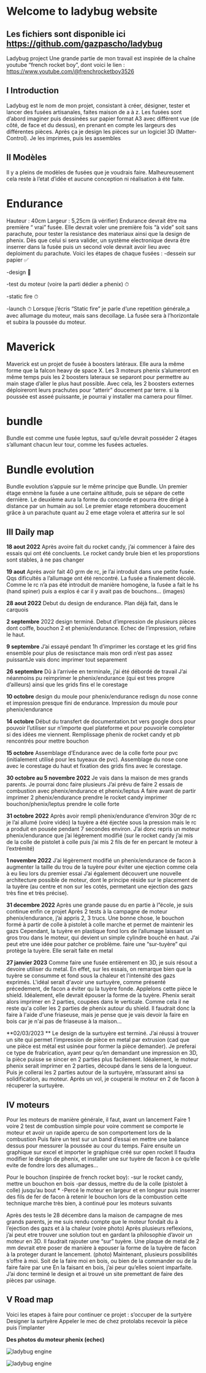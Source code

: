 # Welcome to ladybug website 

##  Les fichiers sont disponible ici https://github.com/gazpascho/ladybug
Ladybug project
Une grande partie de mon travail est inspirée de la chaîne youtube “french rocket boy”, dont voici le lien : https://www.youtube.com/@frenchrocketboy3526



## I Introduction 
Ladybug est le nom de mon projet, consistant à créer, désigner, tester et lancer des fusées artisanales, faites maison de a à z. Les fusées sont d’abord imaginer puis dessinées sur papier format A3 avec différent vue (de côté, de face et du dessus), en prenant en compte les largeurs des différentes pièces. Après ça je design les pièces sur un logiciel 3D (Matter-Control). Je les imprimes, puis les assembles

## II Modèles 

Il y a pleins de modèles de fusées que je voudrais faire. Malheureusement cela reste à l’etat d’idée et aucune conception ni réalisation à été faite. 
# Endurance
Hauteur : 40cm
Largeur : 5,25cm (à vérifier)
Endurance devrait être ma première “ vrai” fusée. Elle devrait voler une première fois “à vide” soit sans parachute, pour tester la resistance des materiaux ainsi que la design de phenix. Dès que celui si sera valider, un système electronique devra être inserrer dans la fusée puis un second vole devrait avoir lieu avec deploiment du parachute. Voici les étapes de chaque fusées : 
-dessein sur papier ✅

-design 🧠

-test du moteur (voire la parti dédier a phenix) ⏱

-static fire ⏱

-launch ⏱
Lorsque j’écris “Static fire” je parle d’une repetition générale,a avec allumage du moteur, mais sans decollage. La fusée sera à l’horizontale et subira la poussée du moteur.

# Maverick
Maverick est un projet de fusée à boosters latéraux. Elle aura la même forme que la falcon heavy de space X. Les 3 moteurs phenix s’alumeront en même temps puis les 2 boosters lateraux se separont pour permettre au main stage d’aller le plus haut possible. Avec cela, les 2 boosters externes déploireront leurs prachutes pour “atterir” doucement par terre. si la poussée est asseé puissante, je pourrai y installer ma camera pour filmer. 

# bundle
Bundle est comme une fusée leptus, sauf qu’elle devrait posséder 2 étages s’allumant chacun leur tour, comme les fusées actueles.

# Bundle evolution
Bundle evolution s’appuie sur le même principe que Bundle. Un premier étage enmène la fusée a une certaine altitude, puis se sépare de cette dernière. Le deuxième aura la forme du concorde et pourra être dirigé à distance par un humain au sol. Le premier etage retombera doucement grâce à un parachute quant au 2 eme etage volera et atterira sur le sol

## III Daily map

**18 aout 2022**
Après avoire fait du rocket candy, j’ai commencer à faire des essais qui ont été concluents. Le rocket candy brule bien et les proporstions sont stables, à ne pas changer

**19 aout**
Après avoir fait 40 grm de rc, je l’ai introduit dans une petite fusée. Qqs dificultés a l’allumage ont été rencontré. La fusée a finalement décolé. Comme le rc n’a pas été introduit de manière homogène, la fusée a fait le hs (hand spiner) puis a explos é car il y avait pas de bouchons… (images)

**28 aout 2022**
Debut du design de endurance. Plan déjà fait, dans le carquois

**2 septembre**
2022 design terminé. Debut d’impression de plusieurs pièces dont coiffe, bouchon 2 et phenix/endurance. Echec de l’impression, refaire le haut.

**9 septembre**
J’ai essayé pendant 1h d’imprimer les corstage et les grid fins ensemble pour plus de resisctance mais mon ordi n’est pas assez puissantJe vais donc imprimer tout separement 

**26 septembre**
Dû à l’arrivée en terminale, j’ai été débordé de travail J’ai néanmoins pu reimprimer le phenix/endurance (qui est tres propre d’ailleurs) ainsi que les grids fins el le corestage

**10 octobre**
design du moule pour phenix/endurance redisgn du nose conne et impression presque fini de endurance. Impression du moule pour phenix/endurance

**14 octobre**
Début du transfert de documentation.txt vers google docs pour pouvoir l’utiliser sur n’importe quel plateforme et pour pouvoirle completer si des idées me viennent.
Remplissage phenix de rocket candy et pb rencontrés pour mettre bouchon

**15 octobre**
Assemblage d’Endurance avec de la colle forte pour pvc (initialement utilisé pour les tuyeaux de pvc). Assemblage du nose cone avec le corestage du haut et fixation des grids fins avec le corestage.

**30 octobre au 5 novembre 2022**
Je vais dans la maison de mes grands parents. Je pourrai donc faire plusieurs
J’ai prévu de faire 2 essais de combustion avec phenix/endurance et phenix/leptus 
A faire avant de partir 
imprimer 2 phenix/endurance
prendre le rocket candy
imprimer bouchon/phenix/leptus
prendre le colle forte

**31 octobre 2022**
Après avoir rempli phenix/endurance d’environ 30gr de rc je l’ai allumé (voire vidéo)
la tuyère a été éjectée sous la pression mais le rc a produit en pousée pendant 7 secondes environ.
J’ai donc repris un moteur phenix/endurance que j’ai légèrement modifié (sur le rocket candy j’ai mis de la colle de pistolet à colle puis j’ai mis 2 fils de fer en percant le moteur à l’extrémité)

**1 novembre 2022**
J’ai légèrement modifié un phenix/endurance de facon à augmenter la taille du trou de la tuyère pour éviter une ejection comme cela à eu lieu lors du premier essai
J’ai également découvert une nouvelle architecture possible de moteur, dont le principe réside sur le placement de la tuyère (au centre et non sur les cotés, permetant une ejection des gazs très fine et très précise).

**31 decembre 2022**
Après une grande pause du en partie à l”école, je suis continue enfin ce projet
Après 2 tests à la campagne de moteur phenix/endurance, j’ai appris 2, 3 trucs.
Une bonne chose, le bouchon formé à partir de colle à pistolet à colle marche et permet de maintenir les gazs
Cependant, la tuyère en plastique fond lors de l’allumage laissant un gros trou dans le moteur, qui devient un simple cylindre bouché en haut.
J’ai peut etre une idée pour patcher ce problème. faire une “sur-tuyère” qui protège la tuyère. Elle serait faite en metal

**27 janvier 2023**
Comme faire une fusée entièrement en 3D, je suis résout a devoire utiliser du metal. En effet, sur les essais, on remarque bien que la tuyère se consumme et fond sous la chaleur et l'intensité des gazs exprimés. L'idéal serait d'avoir une surtuyère, comme présenté précedement, de facon a éviter qu la tuyère fonde. Applelons cette pièce le shield. Idéalement, elle devrait épouser la forme de la tuyère. Phenix serait alors imprimer en 2 parties, coupées dans le verticale. Comme cela il ne reste qu'a coller les 2 parties de phenix autour du shield.
Il faudrait donc la faire à l'aide d'une friaseuse, mais je pense que je vais devoir la faire en bois car je n'ai pas de friaseuse à la maison...

**02/03/2023 **
Le design de la surtuyère est terminé. J’ai réussi à trouver un site qui permet l’impression de pièce en metal par extrusion (cad que une pièce est métal est usinée pour former la pièce demander). Je preferai ce type de frabrication, ayant peur qu’en demandant une impression en 3D, la pièce puisse se sincer en 2 parties plus facilement. 
Idéalement, le moteur phenix serait imprimer en 2 parties, découpé dans le sens de la longueur. Puis je collerai les 2 parties autour de la surtuyère, m’assurant ainsi sa solidification, au moteur. Après un vol, je couperai le moteur en 2 de facon à récuperer la surtuyère. 



## IV moteurs


Pour les moteurs de manière générale, il faut, avant un lancement
Faire 1 voire 2 test de combustion simple pour voire comment se comporte le moteur et avoir un rapide apercu de son comportement lors de la combustion
Puis faire un test sur un band d’essai en mettre une balance dessus pour messurer la poussée au cour du temps.
Faire ensuite un graphique sur excel et importer le graphique créé sur open rocket
Il faudra modifier le design de phenix, et installer une sur tuyère de facon à ce qu’elle evite de fondre lors des allumages…

Pour le bouchon (inspirée de french rocket boy):
-sur le rocket candy, mettre un bouchon en bois 
-par dessus, mettre du de la colle (pistolet à colle) jusqu’au bout *
-Percé le moteur en largeur et en longeur puis inserrer des fils de fer de facon à retenir le bouchon lors de la combustion
cette technique marche très bien, à continué pour les moteurs suivants

Après des tests le 28 décembre dans la maison de campagne de mes grands parents, je me suis rendu compte que le moteur fondait du à l’ejection des gazs et à la chaleur (voire photo)
Après plusieurs reflexions, j’ai peut etre trouver une solution tout en gardant la philosophie d’avoir un moteur en 3D. Il faudrait rajouter une “sur” tuyère. Une plaque de metal de 2 mm devrait etre poser de manière à epouser la forme de la tuyère de facon à la proteger durant le lancement. (photo)
Maintenant, plusieurs possibilités s’offre à moi. Soit de la faire moi en bois, ou bien de la commander ou de la faire faire par une 
En la faisant en bois, j’ai peur qu’elles soient imparfaite. J’ai donc terminé le design et ai trouvé un site premettant de faire des pièces par usinage. 


## V Road map 

Voici les etapes à faire pour continuer ce projet :
s’occuper de la surtyère 
Designer la surtyère
Appeler le mec de chez protolabs
recevoir la pièce puis l’implanter 

**Des photos du moteur phenix (echec)**

![ladybug engine](IMG_8762.jpg)


![ladybug engine](IMG_8766.jpg)


